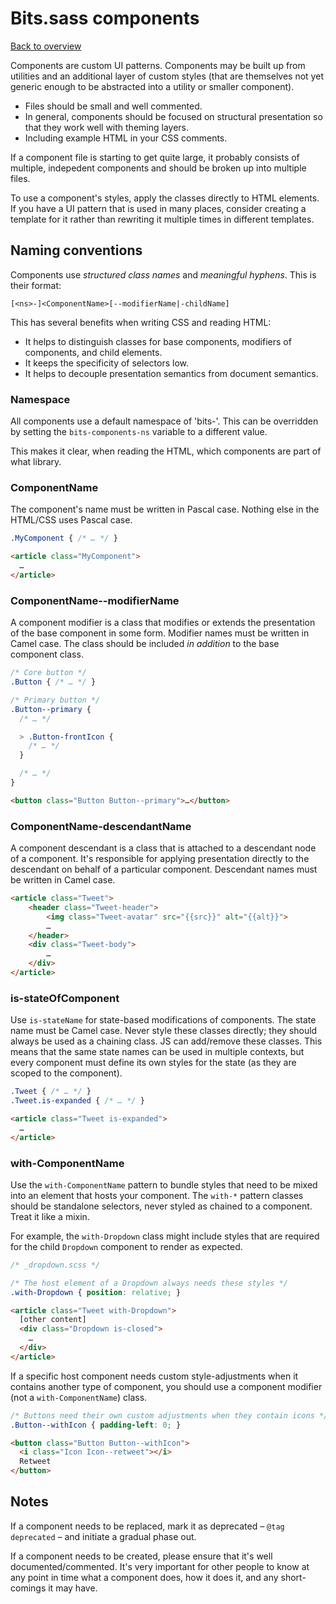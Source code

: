 # Bits.sass components

[Back to overview](overview.md)

Components are custom UI patterns. Components may be built up from
utilities and an additional layer of custom styles (that are themselves not yet
generic enough to be abstracted into a utility or smaller component).

* Files should be small and well commented.
* In general, components should be focused on structural presentation so that
  they work well with theming layers.
* Including example HTML in your CSS comments.

If a component file is starting to get quite large, it probably consists of
multiple, indepedent components and should be broken up into multiple files.

To use a component's styles, apply the classes directly to HTML elements. If
you have a UI pattern that is used in many places, consider creating a template
for it rather than rewriting it multiple times in different templates.

## Naming conventions

Components use _structured class names_ and _meaningful hyphens_. This is their
format:

```
[<ns>-]<ComponentName>[--modifierName|-childName]
```

This has several benefits when writing CSS and reading HTML:

* It helps to distinguish classes for base components, modifiers of components,
  and child elements.
* It keeps the specificity of selectors low.
* It helps to decouple presentation semantics from document semantics.

### Namespace

All components use a default namespace of 'bits-'. This can be
overridden by setting the `bits-components-ns` variable to a different value.

This makes it clear, when reading the HTML, which components are part of what
library.

### ComponentName

The component's name must be written in Pascal case. Nothing else in the
HTML/CSS uses Pascal case.

```css
.MyComponent { /* … */ }
```

```html
<article class="MyComponent">
  …
</article>
```

### ComponentName--modifierName

A component modifier is a class that modifies or extends the presentation of
the base component in some form. Modifier names must be written in Camel
case. The class should be included _in addition_ to the base component class.

```scss
/* Core button */
.Button { /* … */ }

/* Primary button */
.Button--primary {
  /* … */

  > .Button-frontIcon {
    /* … */
  }

  /* … */
}
```

```html
<button class="Button Button--primary">…</button>
```

### ComponentName-descendantName

A component descendant is a class that is attached to a descendant node of a
component. It's responsible for applying presentation directly to the
descendant on behalf of a particular component. Descendant names must be
written in Camel case.

```html
<article class="Tweet">
    <header class="Tweet-header">
        <img class="Tweet-avatar" src="{{src}}" alt="{{alt}}">
        …
    </header>
    <div class="Tweet-body">
        …
    </div>
</article>
```

### is-stateOfComponent

Use `is-stateName` for state-based modifications of components. The state name
must be Camel case. Never style these classes directly; they should always be
used as a chaining class. JS can add/remove these classes. This means that the
same state names can be used in multiple contexts, but every component must
define its own styles for the state (as they are scoped to the component).

```css
.Tweet { /* … */ }
.Tweet.is-expanded { /* … */ }
```

```html
<article class="Tweet is-expanded">
  …
</article>
```

### with-ComponentName

Use the `with-ComponentName` pattern to bundle styles that need to be mixed
into an element that hosts your component. The `with-*` pattern classes should
be standalone selectors, never styled as chained to a component. Treat it like
a mixin.

For example, the `with-Dropdown` class might include styles that are required
for the child `Dropdown` component to render as expected.

```scss
/* _dropdown.scss */

/* The host element of a Dropdown always needs these styles */
.with-Dropdown { position: relative; }
```

```html
<article class="Tweet with-Dropdown">
  [other content]
  <div class="Dropdown is-closed">
    …
  </div>
</article>
```

If a specific host component needs custom style-adjustments when it contains
another type of component, you should use a component modifier (not a
`with-ComponentName`) class.

```css
/* Buttons need their own custom adjustments when they contain icons */
.Button--withIcon { padding-left: 0; }
```

```html
<button class="Button Button--withIcon">
  <i class="Icon Icon--retweet"></i>
  Retweet
</button>
```

## Notes

If a component needs to be replaced, mark it as deprecated – `@tag
deprecated` – and initiate a gradual phase out.

If a component needs to be created, please ensure that it's well
documented/commented. It's very important for other people to know at any point
in time what a component does, how it does it, and any short-comings it may
have.
